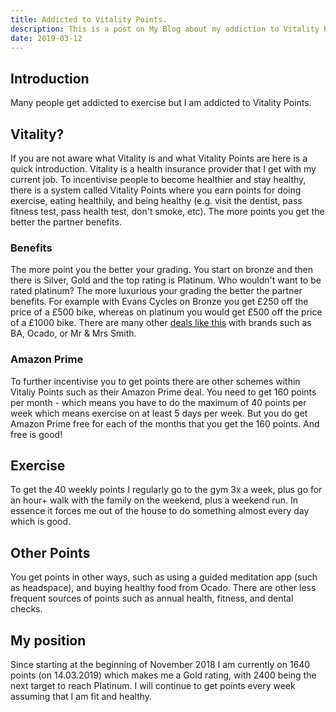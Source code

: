 ```yaml
---
title: Addicted to Vitality Points.
description: This is a post on My Blog about my addiction to Vitality Points.
date: 2019-03-12
---
```


## Introduction

Many people get addicted to exercise but I am addicted to Vitality Points.

## Vitality?

If you are not aware what Vitality is and what Vitality Points are here is a quick introduction. Vitality is a health insurance provider that I get with my current job. To incentivise people to become healthier and stay healthy, there is a system called Vitality Points where you earn points for doing exercise, eating healthily, and being healthy (e.g. visit the dentist, pass fitness test, pass health test, don't smoke, etc). The more points you get the better the partner benefits.

### Benefits

The more point you the better your grading. You start on bronze and then there is Silver, Gold and the top rating is Platinum. Who wouldn't want to be rated platinum? The more luxurious your grading the better the partner benefits. For example with Evans Cycles on Bronze you get £250 off the price of a £500 bike, whereas on platinum you would get £500 off the price of a £1000 bike. There are many other [deals like this](https://www.vitality.co.uk/rewards/partners/) with brands such as BA, Ocado, or Mr &amp; Mrs Smith.

### Amazon Prime

To further incentivise you to get points there are other schemes within Vitaliy Points such as their Amazon Prime deal. You need to get 160 points per month - which means you have to do the maximum of 40 points per week which means exercise on at least 5 days per week. But you do get Amazon Prime free for each of the months that you get the 160 points. And free is good!

## Exercise

To get the 40 weekly points I regularly go to the gym 3x a week, plus go for an hour+ walk with the family on the weekend, plus a weekend run. In essence it forces me out of the house to do something almost every day which is good.

## Other Points

You get points in other ways, such as using a guided meditation app (such as headspace), and buying healthy food from Ocado. There are other less frequent sources of points such as annual health, fitness, and dental checks.

## My position

Since starting at the beginning of November 2018 I am currently on 1640 points (on 14.03.2019) which makes me a Gold rating, with 2400 being the next target to reach Platinum. I will continue to get points every week assuming that I am fit and healthy.
